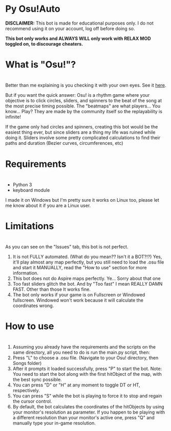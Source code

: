 Py Osu!Auto
===================

**DISCLAIMER:** This bot is made for educational purposes only. I do not recommend using it on your account, log off before doing so.  

__This bot only works and ALWAYS WILL only work with RELAX MOD toggled on, to discourage cheaters.__


# What is "Osu!"? <h1>
Better than me explaining is you checking it with your own eyes. See it [here](https://osu.ppy.sh/home).

But if you want the quick answer:
Osu! is a rhythm game where your objective is to click circles, sliders, and spinners to the beat of the song at the most precise timing possible.
The "beatmaps" are what players... You know... Play? They are made by the community itself so the replayability is infinite!

If the game only had circles and spinners, creating this bot would be the easiest thing ever, but since sliders are a thing my life was ruined while
doing it.
Sliders involve some pretty complicated calculations to find their paths and duration (Bezier curves, circumferences, etc)

# Requirements <h1>
* Python 3
* keyboard module

I made it on Windows but I'm pretty sure it works on Linux too, please let me know about it if you are a Linux user.

# Limitations <h1>
As you can see on the "Issues" tab, this bot is not perfect.

1. It is not FULLY automated. (What do you mean?? Isn't it a BOT?!?) Yes, it'll play almost any map perfectly, but you still need to load the .osu file and start it MANUALLY, read the "How to use" section for more information.
2. This bot does not do Aspire maps perfectly. Ye... Sorry about that one
3. Too fast sliders glitch the bot. And by "Too fast" I mean REALLY DAMN FAST. Other than those It works fine.
4. The bot only works if your game is on Fullscreen or Windowed fullscreen. Windowed won't work because it will calculate the coordinates wrong.

# How to use <h1>
1. Assuming you already have the requirements and the scripts on the same directory, all you need to do is run the main.py script, then:
2. Press "L" to choose a .osu file. (Navigate to your Osu! directory, then Songs folder)
3. After it prompts it loaded successfully, press "P" to start the bot. Note: You need to start the bot along with the first hitObject of the map, with the best sync possible.
4. You can press "D" or "H" at any moment to toggle DT or HT, respectively.
5. You can press "S" while the bot is playing to force it to stop and regain the cursor control.
6. By default, the bot calculates the coordinates of the hitObjects by using your monitor's resolution as parameter. If you happen to be playing with a different resolution than your monitor's active one, press "Q" and manually type your in-game resolution.
